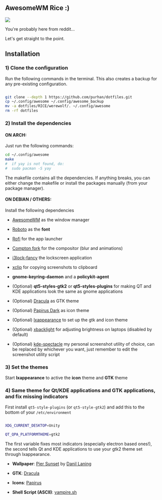 ## AwesomeWM Rice :)

![](https://raw.githubusercontent.com/Purhan/dotfiles/master/RICE/werewolf/Screenshot.png)

You're probably here from reddit...

Let's get straight to the point.

## Installation

### 1) Clone the configuration

Run the following commands in the terminal. This also creates a backup for any pre-existing configuration.

```bash

git clone --depth 1 https://github.com/purhan/dotfiles.git
cp ~/.config/awesome ~/.config/awesome_backup
mv -a dotfiles/RICE/werewolf/. ~/.config/awesome
rm -rf dotfiles

```

### 2) Install the dependencies

#### ON ARCH:

Just run the following commands:

```bash
cd ~/.config/awesome
make
#  if yay is not found, do:
#  sudo pacman -S yay
```

The makefile contains all the dependencies. If anything breaks, you can either change the makefile or install the packages manually (from your package manager).

#### ON DEBIAN / OTHERS:

Install the following dependencies

- [AwesomeWM](https://awesomewm.org/) as the window manager

- [Roboto](https://fonts.google.com/specimen/Roboto) as the **font**

- [Rofi](https://github.com/DaveDavenport/rofi) for the app launcher

- [Compton fork](https://github.com/tryone144/compton) for the compositor (blur and animations)

- [i3lock-fancy](https://github.com/meskarune/i3lock-fancy) the lockscreen application

- [xclip](https://github.com/astrand/xclip) for copying screenshots to clipboard

- **gnome-keyring-daemon** and a **policykit-agent**

- (Optional) **qt5-styles-gtk2** or **qt5-styles-plugins** for making QT and KDE applications look the same as gnome applications

- (Optional) [Dracula](https://draculatheme.com/gtk) as GTK theme

- (Optional) [Papirus Dark](https://github.com/PapirusDevelopmentTeam/papirus-icon-theme) as icon theme

- (Optional) [lxappearance](https://sourceforge.net/projects/lxde/files/LXAppearance/) to set up the gtk and icon theme

- (Optional) [xbacklight](https://www.x.org/archive/X11R7.5/doc/man/man1/xbacklight.1.html) for adjusting brightness on laptops (disabled by default)

- (Optional) [kde-spectacle](https://kde.org/applications/utilities/org.kde.spectacle) my personal screenshot utility of choice, can be replaced by whichever you want, just remember to edit the screenshot utility script

### 3) Set the themes

Start **lxappearance** to active the **icon** theme and **GTK** theme

### 4) Same theme for Qt/KDE applications and GTK applications, and fix missing indicators

First install `qt5-style-plugins` (or `qt5-style-gtk2`) and add this to the bottom of your `/etc/environment`

```bash

XDG_CURRENT_DESKTOP=Unity

QT_QPA_PLATFORMTHEME=gtk2

```

The first variable fixes most indicators (especially electron based ones!), the second tells Qt and KDE applications to use your gtk2 theme set through lxappearance.

- **Wallpaper**: [Pier Sunset](https://www.deviantart.com/danil-laning/art/Pier-sunset-849636122) by [Danil Laning](https://www.deviantart.com/danil-laning)

- **GTK**: [Dracula](https://draculatheme.com/gtk)

- **Icons**: [Papirus](https://github.com/PapirusDevelopmentTeam/papirus-icon-theme)

- **Shell Script (ASCII)**: [vampire.sh](https://raw.githubusercontent.com/Purhan/dotfiles/master/RICE/werewolf/vampire.sh)
